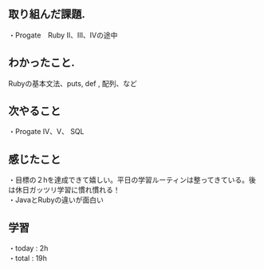 ## 取り組んだ課題. 
・Progate　Ruby Ⅱ、Ⅲ、Ⅳの途中　　　　　　　　　　　
## わかったこと. 
Rubyの基本文法、puts, def , 配列、など
## 次やること 　　　            
・Progate Ⅳ、Ⅴ、 SQL　　            

## 感じたこと
・目標の２hを達成できて嬉しい。平日の学習ルーティンは整ってきている。後は休日ガッツリ学習に慣れ慣れる！  
・JavaとRubyの違いが面白い
## 学習
・today : 2h    
・total : 19h